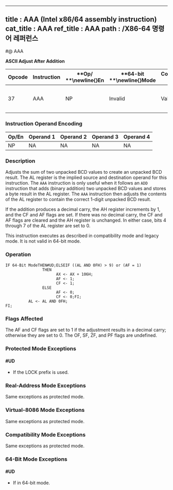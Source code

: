 ----------------------------
title : AAA (Intel x86/64 assembly instruction)
cat_title : AAA
ref_title : AAA
path : /X86-64 명령어 레퍼런스
----------------------------
#@ AAA

**ASCII Adjust After Addition**

|**Opcode**|**Instruction**|**Op/ **\newline{}**En**|**64-bit **\newline{}**Mode**|**Compat/**\newline{}**Leg Mode**|**Description**|
|----------|---------------|------------------------|-----------------------------|---------------------------------|---------------|
|37|AAA|NP|Invalid|Valid|ASCII adjust AL after addition.|
### Instruction Operand Encoding


|Op/En|Operand 1|Operand 2|Operand 3|Operand 4|
|-----|---------|---------|---------|---------|
|NP|NA|NA|NA|NA|
### Description


Adjusts the sum of two unpacked BCD values to create an unpacked BCD result. The AL register is the implied source and destination operand for this instruction. The `AAA` instruction is only useful when it follows an `ADD` instruction that adds (binary addition) two unpacked BCD values and stores a byte result in the AL register. The `AAA` instruction then adjusts the contents of the AL register to contain the correct 1-digit unpacked BCD result. 

If the addition produces a decimal carry, the AH register increments by 1, and the CF and AF flags are set. If there was no decimal carry, the CF and AF flags are cleared and the AH register is unchanged. In either case, bits 4 through 7 of the AL register are set to 0.

This instruction executes as described in compatibility mode and legacy mode. It is not valid in 64-bit mode.


### Operation

```info-verb
IF 64-Bit ModeTHEN#UD;ELSEIF ((AL AND 0FH) > 9) or (AF = 1)
                THEN
                      AX <- AX + 106H;
                      AF <- 1;
                      CF <- 1;
                ELSE
                      AF <- 0;
                      CF <- 0;FI;
          AL <- AL AND 0FH;
FI;
```
### Flags Affected


The AF and CF flags are set to 1 if the adjustment results in a decimal carry; otherwise they are set to 0. The OF, SF, ZF, and PF flags are undefined.


### Protected Mode Exceptions

#### #UD
* If the LOCK prefix is used.

### Real-Address Mode Exceptions



Same exceptions as protected mode.


### Virtual-8086 Mode Exceptions



Same exceptions as protected mode.


### Compatibility Mode Exceptions



Same exceptions as protected mode.


### 64-Bit Mode Exceptions

#### #UD
* If in 64-bit mode.
